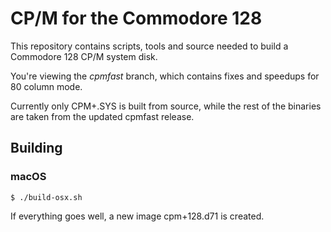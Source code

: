 # CP/M for the Commodore 128

This repository contains scripts, tools and source needed to build a Commodore 128 CP/M system disk.

You're viewing the *cpmfast* branch, which contains fixes and speedups for 80 column mode.

Currently only CPM+.SYS is built from source, while the rest of the binaries are taken from the updated cpmfast release.

## Building

### macOS

    $ ./build-osx.sh

If everything goes well, a new image cpm+128.d71 is created.